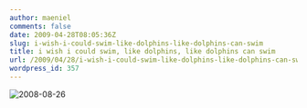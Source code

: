 ```yaml
---
author: maeniel
comments: false
date: 2009-04-28T08:05:36Z
slug: i-wish-i-could-swim-like-dolphins-like-dolphins-can-swim
title: i wish i could swim, like dolphins, like dolphins can swim
url: /2009/04/28/i-wish-i-could-swim-like-dolphins-like-dolphins-can-swim/
wordpress_id: 357
---
```


![2008-08-26](https://maeniel.files.wordpress.com/2009/04/2008-08-26.gif)
